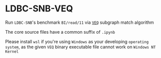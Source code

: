# LDBC-SNB-VEQ

Run `LDBC-SNB`'s benchmark `BI/read/11` via [`VEQ`](https://github.com/SNUCSE-CTA/VEQ) subgraph match algorithm

The core source files have a common suffix of `.ipynb`

Please install `wsl` if you're using `Windows` as your developing `operating system`, as the given `VEQ` binary executable file cannot work on `Windows NT Kernel`

